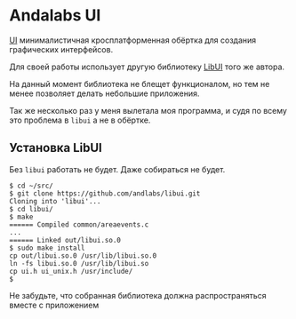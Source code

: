 Andalabs UI
===========

[UI](https://github.com/andlabs/ui) минималистичная кросплатформенная обёртка для создания графических интерфейсов.

Для своей работы использует другую библиотеку [LibUI](https://github.com/andlabs/libui) того же автора.

На данный момент библиотека не блещет функционалом, но тем не менее позволяет делать небольшие приложения.

Так же несколько раз у меня вылетала моя программа, и судя по всему это проблема в `libui` а не в обёртке.

Установка LibUI
---------------

Без `libui` работать не будет. Даже собираться не будет.

```
$ cd ~/src/
$ git clone https://github.com/andlabs/libui.git
Cloning into 'libui'...
$ cd libui/
$ make
====== Compiled common/areaevents.c
...
====== Linked out/libui.so.0
$ sudo make install
cp out/libui.so.0 /usr/lib/libui.so.0
ln -fs libui.so.0 /usr/lib/libui.so
cp ui.h ui_unix.h /usr/include/
$ 
```

Не забудьте, что собранная библиотека должна распространяться вместе с приложением
